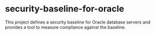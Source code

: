 # security-baseline-for-oracle

This project defines a security baseline for Oracle database servers and provides a tool to measure compliance against the baseline.
